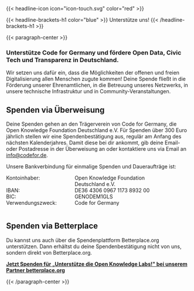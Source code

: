 ---
---

{{< headline-icon icon="icon-touch.svg" color="red" >}}

{{< headline-brackets-h1 color="blue"  >}}
Unterstütze uns!
{{< /headline-brackets-h1  >}}

{{< paragraph-center  >}}
### Unterstütze Code for Germany und fördere Open Data, Civic Tech und Transparenz in Deutschland.

Wir setzen uns dafür ein, dass die Möglichkeiten der offenen und
freien Digitalisierung allen Menschen zugute kommen! Deine Spende
fließt in die Förderung unserer Ehrenamtlichen, in die Betreuung
unseres Netzwerks, in unsere technische Infrastruktur und in
Community-Veranstaltungen.

## Spenden via Überweisung
Deine Spenden gehen an den Trägerverein von Code for Germany, die
Open Knowledge Foundation Deutschland e.V. Für Spenden über 300
Euro jährlich stellen wir eine Spendenbestätigung aus, regulär am
Anfang des nächsten Kalenderjahres. Damit diese bei dir ankommt,
gib deine Email- oder Postadresse in der Überweisung an oder
kontaktiere uns via Email an info@codefor.de.

Unsere Bankverbindung für einmalige Spenden und Daueraufträge ist:

<dl style="display: grid; grid-template-columns: auto 1fr; column-gap: 1ch; margin-bottom: 3em">
  <dt>Kontoinhaber:</dt>
  <dd>Open Knowledge Foundation<br> Deutschland e.V.</dd>
  <dt>IBAN:</dt>
  <dd>DE36 4306 0967 1173 8932 00</dd>
  <dt>BIC:</dt>
  <dd>GENODEM1GLS</dd>
  <dt>Verwendungszweck:</dt>
  <dd>Code for Germany</dd>
</dl>

## Spenden via Betterplace
Du kannst uns auch über die Spendenplattform Betterplace.org
unterstützen. Dann erhältst du deine Spendenbestätigung nicht von
uns, sondern direkt von Betterplace.org.

<script type="text/javascript">
  /* Configure at https://www.betterplace.org/de/manage/projects/66473-unterstuetze-die-open-knowledge-labs/iframe_donation_form/new */
  var _bp_iframe        = _bp_iframe || {};
  _bp_iframe.project_id = 66473; /* REQUIRED */
  _bp_iframe.lang       = 'de'; /* Language of the form */
  _bp_iframe.width = 600; /* Custom iframe-tag-width, integer */
  _bp_iframe.color = 'ff645f'; /* Button and banderole color, hex without “#” */
  _bp_iframe.background_color = 'ffffff'; /* Background-color, hex without “#” */
  _bp_iframe.default_amount = 50; /* Donation-amount, integer 1-99 */
  _bp_iframe.recurring_interval = 'single'; /* Interval for recurring donations, string out of single, monthly und yearly */
  _bp_iframe.bottom_logo = true;
  (function() {
    var bp = document.createElement('script'); bp.type = 'text/javascript'; bp.async = true;
    bp.src = 'https://betterplace-assets.betterplace.org/assets/load_donation_iframe.js';
    var s = document.getElementsByTagName('script')[0]; s.parentNode.insertBefore(bp, s);
  })();
</script>
<div id="betterplace_donation_iframe" style="background: transparent url('https://www.betterplace.org/assets/new_spinner.gif') 275px 20px no-repeat;"><strong><a href="https://www.betterplace.org/de/donate/platform/projects/66473-unterstuetze-die-open-knowledge-labs">Jetzt Spenden für „Unterstütze die Open Knowledge Labs!" bei unserem Partner betterplace.org</a></strong></div>

{{< /paragraph-center  >}}

